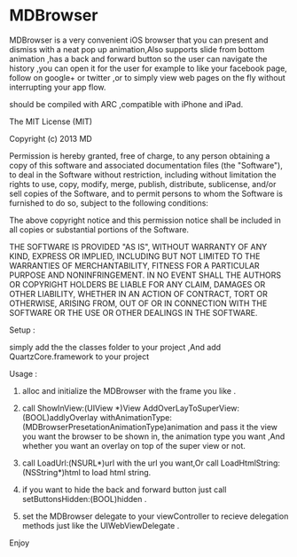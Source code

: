 MDBrowser
=========

MDBrowser is a very convenient iOS browser that you can present and dismiss with a neat pop up animation,Also supports slide from bottom animation ,has a back and
forward button so the user can navigate the history ,you can open it for the user for example to like your facebook page,
follow on google+ or twitter ,or to simply view web pages on the fly without interrupting your app flow.

should be compiled with ARC ,compatible with iPhone and iPad.


The MIT License (MIT)

Copyright (c) 2013 MD

Permission is hereby granted, free of charge, to any person obtaining a copy of this software and associated documentation files (the "Software"), to deal in the Software without restriction, including without limitation the rights to use, copy, modify, merge, publish, distribute, sublicense, and/or sell copies of the Software, and to permit persons to whom the Software is furnished to do so, subject to the following conditions:

The above copyright notice and this permission notice shall be included in all copies or substantial portions of the Software.

THE SOFTWARE IS PROVIDED "AS IS", WITHOUT WARRANTY OF ANY KIND, EXPRESS OR IMPLIED, INCLUDING BUT NOT LIMITED TO THE WARRANTIES OF MERCHANTABILITY, FITNESS FOR A PARTICULAR PURPOSE AND NONINFRINGEMENT. IN NO EVENT SHALL THE AUTHORS OR COPYRIGHT HOLDERS BE LIABLE FOR ANY CLAIM, DAMAGES OR OTHER LIABILITY, WHETHER IN AN ACTION OF CONTRACT, TORT OR OTHERWISE, ARISING FROM, OUT OF OR IN CONNECTION WITH THE SOFTWARE OR THE USE OR OTHER DEALINGS IN THE SOFTWARE.


Setup : 

simply add the the classes folder to your project ,And add QuartzCore.framework to your project

Usage :

1. alloc and initialize the MDBrowser with the frame you like .

2. call ShowInView:(UIView *)View AddOverLayToSuperView:(BOOL)addlyOverlay withAnimationType:(MDBrowserPresetationAnimationType)animation and pass it the view you want the browser to be shown in, the animation type you want ,And whether you want an overlay on top of the super view or not.

3. call LoadUrl:(NSURL*)url with the url you want,Or call LoadHtmlString:(NSString*)html to load html string.

4. if you want to hide the back and forward button just call setButtonsHidden:(BOOL)hidden .

5. set the MDBrowser delegate to your viewController to recieve delegation methods just like the UIWebViewDelegate .


Enjoy
